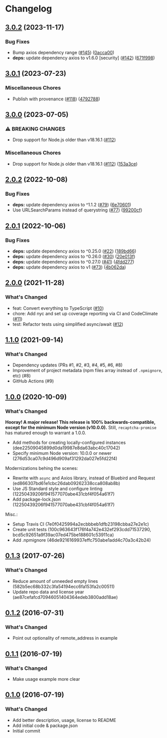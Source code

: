 # Changelog

## [3.0.2](https://github.com/meyfa/recaptcha-promise/compare/v3.0.1...v3.0.2) (2023-11-17)


### Bug Fixes

* Bump axios dependency range ([#145](https://github.com/meyfa/recaptcha-promise/issues/145)) ([0acca00](https://github.com/meyfa/recaptcha-promise/commit/0acca00901559d17bfd2ad7b31d9b47a8ae702f4))
* **deps:** update dependency axios to v1.6.0 [security] ([#142](https://github.com/meyfa/recaptcha-promise/issues/142)) ([671f998](https://github.com/meyfa/recaptcha-promise/commit/671f9987cd79ec56815c18059740c9334f355347))

## [3.0.1](https://github.com/meyfa/recaptcha-promise/compare/v3.0.0...v3.0.1) (2023-07-23)


### Miscellaneous Chores

* Publish with provenance ([#118](https://github.com/meyfa/recaptcha-promise/issues/118)) ([4792788](https://github.com/meyfa/recaptcha-promise/commit/4792788806978841b7100d3bb1b4c02898b27399))

## [3.0.0](https://github.com/meyfa/recaptcha-promise/compare/v2.0.2...v3.0.0) (2023-07-05)


### ⚠ BREAKING CHANGES

* Drop support for Node.js older than v18.16.1 ([#112](https://github.com/meyfa/recaptcha-promise/issues/112))

### Miscellaneous Chores

* Drop support for Node.js older than v18.16.1 ([#112](https://github.com/meyfa/recaptcha-promise/issues/112)) ([153a3ce](https://github.com/meyfa/recaptcha-promise/commit/153a3cedd285e7072b3e0bd8d9da08a0d0b1c262))

## [2.0.2](https://github.com/meyfa/recaptcha-promise/compare/v2.0.1...v2.0.2) (2022-10-08)


### Bug Fixes

* **deps:** update dependency axios to ^1.1.2 ([#79](https://github.com/meyfa/recaptcha-promise/issues/79)) ([6e70601](https://github.com/meyfa/recaptcha-promise/commit/6e7060109729554ba08b2e5d4ecc25a8c78d56cd))
* Use URLSearchParams instead of querystring ([#77](https://github.com/meyfa/recaptcha-promise/issues/77)) ([99200cf](https://github.com/meyfa/recaptcha-promise/commit/99200cf8f882299865cc6b313c70f0a49909a77a))

## [2.0.1](https://github.com/meyfa/recaptcha-promise/compare/v2.0.0...v2.0.1) (2022-10-06)


### Bug Fixes

* **deps:** update dependency axios to ^0.25.0 ([#22](https://github.com/meyfa/recaptcha-promise/issues/22)) ([189bd66](https://github.com/meyfa/recaptcha-promise/commit/189bd66673998890cfac661efe7400c99a5d5fb8))
* **deps:** update dependency axios to ^0.26.0 ([#30](https://github.com/meyfa/recaptcha-promise/issues/30)) ([20e013f](https://github.com/meyfa/recaptcha-promise/commit/20e013f747c507266730774072678e3ba2f7ef6f))
* **deps:** update dependency axios to ^0.27.0 ([#41](https://github.com/meyfa/recaptcha-promise/issues/41)) ([4fdd277](https://github.com/meyfa/recaptcha-promise/commit/4fdd2776f20abc2d796f652c8f64579c4068aa82))
* **deps:** update dependency axios to v1 ([#73](https://github.com/meyfa/recaptcha-promise/issues/73)) ([4b062da](https://github.com/meyfa/recaptcha-promise/commit/4b062da7ab3708172a6f03463738b789f346975b))

## [2.0.0](https://github.com/meyfa/recaptcha-promise/compare/v1.1.0...v2.0.0) (2021-11-28)


### What's Changed

* feat: Convert everything to TypeScript ([#10](https://github.com/meyfa/recaptcha-promise/pull/10))
* chore: Add nyc and set up coverage reporting via CI and CodeClimate ([#11](https://github.com/meyfa/recaptcha-promise/pull/11))
* test: Refactor tests using simplified async/await ([#12](https://github.com/meyfa/recaptcha-promise/pull/12))

## [1.1.0](https://github.com/meyfa/recaptcha-promise/compare/v1.0.0...v1.1.0) (2021-09-14)


### What's Changed

* Dependency updates (PRs #1, #2, #3, #4, #5, #6, #8)
* Improvement of project metadata (npm files array instead of `.npmignore`, etc) (#8)
* GitHub Actions (#9)

## [1.0.0](https://github.com/meyfa/recaptcha-promise/compare/v0.1.3...v1.0.0) (2020-10-09)


### What's Changed

**Hooray! A major release! This release is 100% backwards-compatible, except for the minimum Node version (v10.0.0).**
Still, `recaptcha-promise` has matured enough to warrant a 1.0.0.

* Add methods for creating locally-configured instances (dee22509045899d0da19987e8da63abc40c17042)
* Specify minimum Node version: 10.0.0 or newer (276d53ca07c9d496d909af31292da027e5fd22f4)

Modernizations behing the scenes:

* Rewrite with `async` and Axios library, instead of Bluebird and Request (ed866307bd61e1cbc26dab09262338cca808ab8b)
* Use JS Standard style and configure linting (12250439206f941577070abe431cbf4f054a61f7)
* Add package-lock.json (12250439206f941577070abe431cbf4f054a61f7)

Misc.:

* Setup Travis CI (7e0f0425994a2ecbbbeb1dfb23198cbba27e2e1c)
* Create unit tests (100c963643f176f4a742e432ef293cdd71537290, bcd5c92651a9f39ac07ed475be188601c53911ca)
* Add .npmignore (46de9216169937effc750abe1add4c70a3c42b24)

## [0.1.3](https://github.com/meyfa/recaptcha-promise/compare/v0.1.2...v0.1.3) (2017-07-26)


### What's Changed

* Reduce amount of unneeded empty lines (582b5ec68b332c3fa54194ecc6fa153fa2c00511)
* Update repo data and license year (ae87cefafcd70946051404364edeb3800add18ae)

## [0.1.2](https://github.com/meyfa/recaptcha-promise/compare/v0.1.1...v0.1.2) (2016-07-31)


### What's Changed

- Point out optionality of remote_address in example

## [0.1.1](https://github.com/meyfa/recaptcha-promise/compare/v0.1.0...v0.1.1) (2016-07-19)


### What's Changed

- Make usage example more clear

## [0.1.0](https://github.com/meyfa/recaptcha-promise/releases/tag/v0.1.0) (2016-07-19)


### What's Changed

- Add better description, usage, license to README
- Add initial code & package.json
- Initial commit
